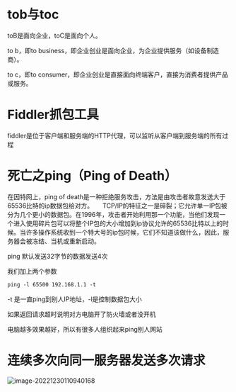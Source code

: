 # tob与toc

toB是面向企业，toC是面向个人。

to b，即to business，即企业创业是面向企业，为企业提供服务（如设备制造商）。

to c，即to consumer，即企业创业是直接面向终端客户，直接为消费者提供产品或服务。

# Fiddler抓包工具

fiddler是位于客户端和服务端的HTTP代理，可以监听从客户端到服务端的所有过程

# 死亡之ping（Ping of Death）

在因特网上，ping of death是一种拒绝服务攻击，方法是由攻击者故意发送大于65536比特的ip数据包给对方。　　TCP/IP的特征之一是碎裂；它允许单一IP包被分为几个更小的数据包。在1996年，攻击者开始利用那一个功能，当他们发现一个进入使用碎片包可以将整个IP包的大小增加到ip协议允许的65536比特以上的时候。当许多操作系统收到一个特大号的ip包时候，它们不知道该做什么，因此，服务器会被冻结、当机或重新启动。

ping 默认发送32字节的数据发送4次

我们加上两个参数 

```html
ping -l 65500 192.168.1.1 -t
```

-t 是一直ping到别人IP地址，-l是控制数据包大小

如果返回请求超时说明对方电脑开了防火墙或者没开机

电脑越多效果越好，所以有很多人组织起来ping别人网站

# 连续多次向同一服务器发送多次请求

![image-20221230110940168](C:\Users\hp\AppData\Roaming\Typora\typora-user-images\image-20221230110940168.png)